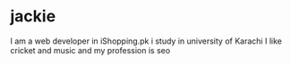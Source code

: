 # jackie
I am a web developer  in iShopping.pk i study in university of Karachi I like cricket and music and my profession is seo

